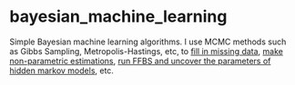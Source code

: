 # bayesian_machine_learning
Simple Bayesian machine learning algorithms. I use MCMC methods such as Gibbs Sampling, Metropolis-Hastings, etc, to <a href="https://github.com/kkamb/bayesian_machine_learning/tree/master/missing_data">fill in missing data</a>, <a href="https://github.com/kkamb/bayesian_machine_learning/tree/master/dirichlet_process">make non-parametric estimations</a>, <a href="https://github.com/kkamb/bayesian_machine_learning/tree/master/multivariate_stochastic_volatility">run FFBS and uncover the parameters of hidden markov models</a>, etc.
